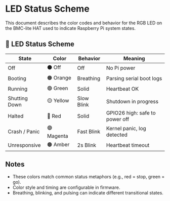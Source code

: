 # LED Status Scheme

This document describes the color codes and behavior for the RGB LED on the BMC-lite HAT used to indicate Raspberry Pi system states.

## 🌈 LED Status Scheme

| State            | Color       | Behavior     | Meaning                          |
|------------------|-------------|--------------|----------------------------------|
| Off              | ⚫ Off       | Off          | No Pi power                      |
| Booting          | 🟠 Orange    | Breathing    | Parsing serial boot logs         |
| Running          | 🟢 Green     | Solid        | Heartbeat OK                     |
| Shutting Down    | 🟡 Yellow    | Slow Blink   | Shutdown in progress             |
| Halted           | 🔴 Red       | Solid        | GPIO26 high: safe to power off   |
| Crash / Panic    | 🟣 Magenta   | Fast Blink   | Kernel panic, log detected       |
| Unresponsive     | 🟤 Amber     | 2s Blink     | Heartbeat timeout                |

## Notes

- These colors match common status metaphors (e.g., red = stop, green = go).
- Color style and timing are configurable in firmware.
- Breathing, blinking, and pulsing can indicate different transitional states.
